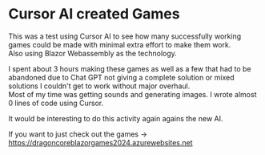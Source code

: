﻿# Cursor AI created Games
This was a test using Cursor AI to see how many successfully working games could be made with minimal extra effort to make them work.  
Also using Blazor Webassembly as the technology.

I spent about 3 hours making these games as well as a few that had to be abandoned due to Chat GPT not giving a complete solution or mixed solutions I couldn't get to work without major overhaul.  
Most of my time was getting sounds and generating images.  I wrote almost 0 lines of code using Cursor.

It would be interesting to do this activity again agains the new AI.  

If you want to just check out the games -> https://dragoncoreblazorgames2024.azurewebsites.net
